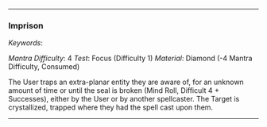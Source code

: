 ___

### Imprison

*Keywords*:

*Mantra Difficulty*: 4
*Test*: Focus (Difficulty 1)
*Material*: Diamond (-4 Mantra Difficulty, Consumed)

The User traps an extra-planar entity they are aware of, for an unknown amount of time or until the seal is broken (Mind Roll, Difficult 4 + Successes), either by the User or by another spellcaster. The Target is crystallized, trapped where they had the spell cast upon them.

___